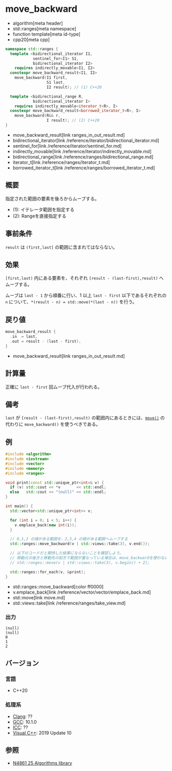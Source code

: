 # move_backward
* algorithm[meta header]
* std::ranges[meta namespace]
* function template[meta id-type]
* cpp20[meta cpp]

```cpp
namespace std::ranges {
  template <bidirectional_iterator I1,
            sentinel_for<I1> S1,
            bidirectional_iterator I2>
    requires indirectly_movable<I1, I2>
  constexpr move_backward_result<I1, I2>
    move_backward(I1 first,
                  S1 last,
                  I2 result); // (1) C++20

  template <bidirectional_range R,
            bidirectional_iterator I>
    requires indirectly_movable<iterator_t<R>, I>
  constexpr move_backward_result<borrowed_iterator_t<R>, I>
    move_backward(R&& r,
                  I result); // (2) C++20
}
```
* move_backward_result[link ranges_in_out_result.md]
* bidirectional_iterator[link /reference/iterator/bidirectional_iterator.md]
* sentinel_for[link /reference/iterator/sentinel_for.md]
* indirectly_movable[link /reference/iterator/indirectly_movable.md]
* bidirectional_range[link /reference/ranges/bidirectional_range.md]
* iterator_t[link /reference/ranges/iterator_t.md]
* borrowed_iterator_t[link /reference/ranges/borrowed_iterator_t.md]

## 概要
指定された範囲の要素を後ろからムーブする。

- (1): イテレータ範囲を指定する
- (2): Rangeを直接指定する

## 事前条件
`result` は `(first,last]` の範囲に含まれてはならない。


## 効果
`[first,last)` 内にある要素を、それぞれ `[result - (last-first),result)` へムーブする。

ムーブは `last - 1` から順番に行い、1 以上 `last - first` 以下であるそれぞれの `n` について、`*(result - n) = std::move(*(last - n))` を行う。


## 戻り値
```cpp
move_backward_result {
  .in  = last,
  .out = result - (last - first),
}
```
* move_backward_result[link ranges_in_out_result.md]

## 計算量
正確に `last - first` 回ムーブ代入が行われる。


## 備考
`last` が `[result - (last-first),result)` の範囲内にあるときには、[`move()`](move.md) の代わりに `move_backward()` を使うべきである。


## 例
```cpp example
#include <algorithm>
#include <iostream>
#include <vector>
#include <memory>
#include <ranges>

void print(const std::unique_ptr<int>& v) {
  if (v) std::cout << *v       << std::endl;
  else   std::cout << "(null)" << std::endl;
}

int main() {
  std::vector<std::unique_ptr<int>> v;

  for (int i = 0; i < 5; i++) {
    v.emplace_back(new int(i));
  }

  // 0,1,2 の値がある範囲を、2,3,4 の値がある範囲へムーブする
  std::ranges::move_backward(v | std::views::take(3), v.end());

  // 以下のコードだと期待した結果にならないことを確認しよう。
  // 移動元の後方と移動先の前方で範囲が重なっている場合は、move_backwardを使わないといけない
  // std::ranges::move(v | std::views::take(3), v.begin() + 2);

  std::ranges::for_each(v, &print);
}
```
* std::ranges::move_backward[color ff0000]
* v.emplace_back[link /reference/vector/vector/emplace_back.md]
* std::move[link move.md]
* std::views::take[link /reference/ranges/take_view.md]

### 出力
```
(null)
(null)
0
1
2
```

## バージョン
### 言語
- C++20

### 処理系
- [Clang](/implementation.md#clang): ??
- [GCC](/implementation.md#gcc): 10.1.0
- [ICC](/implementation.md#icc): ??
- [Visual C++](/implementation.md#visual_cpp): 2019 Update 10

## 参照
- [N4861 25 Algorithms library](https://timsong-cpp.github.io/cppwp/n4861/algorithms)

